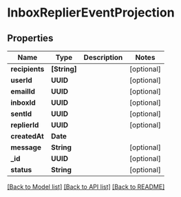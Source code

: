 # InboxReplierEventProjection

## Properties
Name | Type | Description | Notes
------------ | ------------- | ------------- | -------------
**recipients** | **[String]** |  | [optional] 
**userId** | **UUID** |  | [optional] 
**emailId** | **UUID** |  | [optional] 
**inboxId** | **UUID** |  | [optional] 
**sentId** | **UUID** |  | [optional] 
**replierId** | **UUID** |  | [optional] 
**createdAt** | **Date** |  | 
**message** | **String** |  | [optional] 
**_id** | **UUID** |  | [optional] 
**status** | **String** |  | [optional] 

[[Back to Model list]](../README#documentation-for-models) [[Back to API list]](../README#documentation-for-api-endpoints) [[Back to README]](../README)


